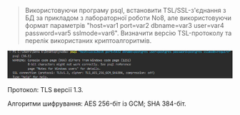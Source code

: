 > Використовуючи програму psql, встановити TSL/SSL-з'єднання з БД за прикладом
> з лабораторної роботи No8, але використовуючи формат параметрів "host=var1 port=var2
> dbname=var3 user=var4 password=var5 sslmode=var6".
> Визначити версію TSL-протоколу та перелік використаних криптоалгоритмів.

![](img/2023-11-26-03-22-36.png)

Протокол: TLS версії 1.3.

Алгоритми шифрування: AES 256-біт із GCM; SHA 384-біт.